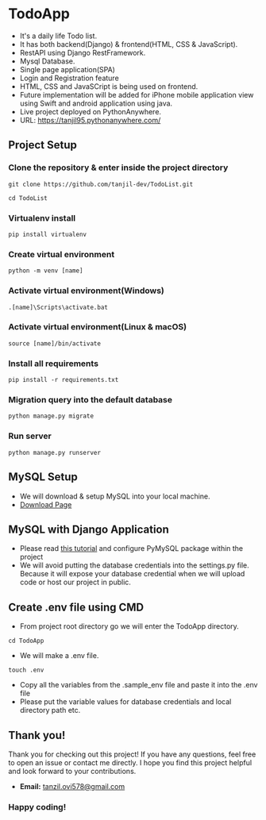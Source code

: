 # TodoApp
- It's a daily life Todo list.
- It has both backend(Django) & frontend(HTML, CSS & JavaScript).
- RestAPI using Django RestFramework.
- Mysql Database.
- Single page application(SPA)
- Login and Registration feature
- HTML, CSS and JavaSCript is being used on frontend.
- Future implementation will be added for iPhone mobile application view using Swift and android application using java.
- Live project deployed on PythonAnywhere.
- URL: https://tanjil95.pythonanywhere.com/

## Project Setup
### Clone the repository & enter inside the project directory
```
git clone https://github.com/tanjil-dev/TodoList.git
```
```
cd TodoList
```

### Virtualenv install
```
pip install virtualenv
```

### Create virtual environment
```
python -m venv [name]
```

### Activate virtual environment(Windows)
```
.[name]\Scripts\activate.bat
```

### Activate virtual environment(Linux & macOS)
```
source [name]/bin/activate
```

### Install all requirements
```
pip install -r requirements.txt
```

### Migration query into the default database
```
python manage.py migrate
```

### Run server
```
python manage.py runserver
```

## MySQL Setup
- We will download & setup MySQL into your local machine. 
- [Download Page](https://dev.mysql.com/downloads/mysql/)
## MySQL with Django Application
- Please read [this tutorial](https://medium.com/@lebe_93/using-pymysql-to-connect-to-a-django-project-to-a-mysql-database-77bd5dade213) and configure PyMySQL package within the project 
- We will avoid putting the database credentials into the settings.py file. Because it will expose your database credential when we will upload code or host our project in public.

## Create .env file using CMD
- From project root directory go we will enter the TodoApp directory.
```
cd TodoApp
```
- We will make a .env file.
```
touch .env
```
- Copy all the variables from the .sample_env file and paste it into the .env file
- Please put the variable values for database credentials and local directory path etc.
## Thank you!
Thank you for checking out this project! If you have any questions, feel free to open an issue or contact me directly. I hope you find this project helpful and look forward to your contributions.
- **Email:** tanzil.ovi578@gmail.com


### Happy coding!